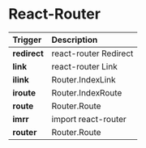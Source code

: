 React-Router
=================================
Trigger | Description
:------- | :-------
**redirect** | react-router Redirect
**link** | react-router Link
**ilink** | Router.IndexLink
**iroute** | Router.IndexRoute
**route** | Router.Route
**imrr** | import react-router
**router** | Router.Route
